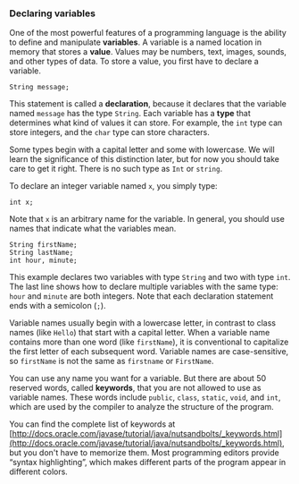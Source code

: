 ###  Declaring variables




One of the most powerful features of a programming language is the ability to define and manipulate **variables**.
A variable is a named location in memory that stores a **value**.
Values may be numbers, text, images, sounds, and other types of data.
To store a value, you first have to declare a variable.

```code
String message;
```


This statement is called a **declaration**, because it declares that the variable named `message` has the type `String`.
Each variable has a **type** that determines what kind of values it can store.
For example, the `int` type can store integers, and the `char` type can store characters.

Some types begin with a capital letter and some with lowercase.
We will learn the significance of this distinction later, but for now you should take care to get it right.
There is no such type as `Int` or `string`.

To declare an integer variable named `x`, you simply type:

```code
int x;
```

Note that `x` is an arbitrary name for the variable.
In general, you should use names that indicate what the variables mean.

```code
String firstName;
String lastName;
int hour, minute;
```

This example declares two variables with type `String` and two with type `int`.
The last line shows how to declare multiple variables with the same type: `hour` and `minute` are both integers.
Note that each declaration statement ends with a semicolon (`;`).


Variable names usually begin with a lowercase letter, in contrast to class names (like `Hello`) that start with a capital letter.
When a variable name contains more than one word (like `firstName`), it is conventional to capitalize the first letter of each subsequent word.
Variable names are case-sensitive, so `firstName` is not the same as `firstname` or `FirstName`.


You can use any name you want for a variable.
But there are about 50 reserved words, called **keywords**, that you are not allowed to use as variable names.
These words include `public`, `class`, `static`, `void`, and `int`, which are used by the compiler to analyze the structure of the program.

You can find the complete list of keywords at [http://docs.oracle.com/javase/tutorial/java/nutsandbolts/_keywords.html](http://docs.oracle.com/javase/tutorial/java/nutsandbolts/_keywords.html), but you don't have to memorize them.
Most programming editors provide “syntax highlighting”, which makes different parts of the program appear in different colors.